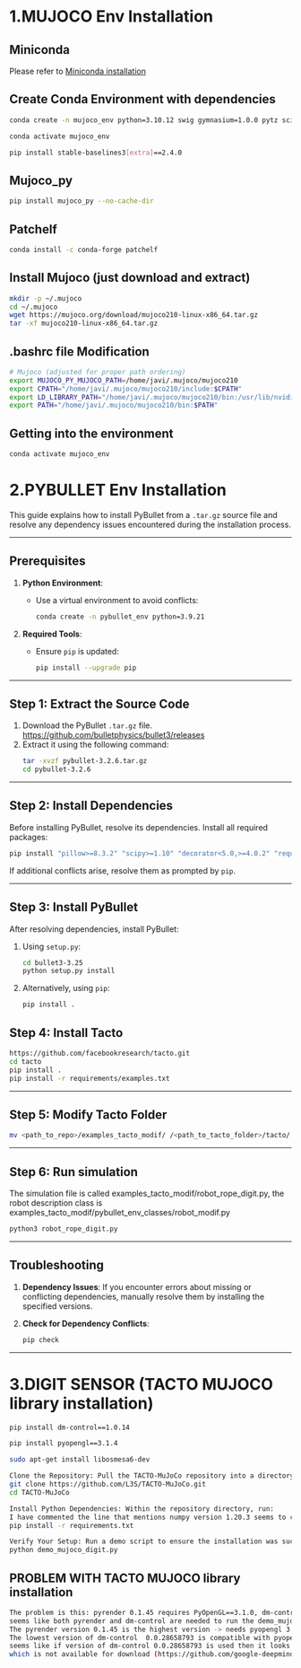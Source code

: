 # 1.MUJOCO Env Installation

## Miniconda

Please refer to [Miniconda installation](https://docs.anaconda.com/miniconda/ "Miniconda official site")

## Create Conda Environment with dependencies
```bash
conda create -n mujoco_env python=3.10.12 swig gymnasium=1.0.0 pytz scipy sympy gymnasium[mujoco]

conda activate mujoco_env

pip install stable-baselines3[extra]==2.4.0
```
## Mujoco_py
```bash
pip install mujoco_py --no-cache-dir
```
## Patchelf
```bash
conda install -c conda-forge patchelf
```
## Install Mujoco (just download and extract)
```bash
mkdir -p ~/.mujoco
cd ~/.mujoco
wget https://mujoco.org/download/mujoco210-linux-x86_64.tar.gz
tar -xf mujoco210-linux-x86_64.tar.gz
```
## .bashrc file Modification
```bash
# Mujoco (adjusted for proper path ordering)
export MUJOCO_PY_MUJOCO_PATH=/home/javi/.mujoco/mujoco210
export CPATH="/home/javi/.mujoco/mujoco210/include:$CPATH"
export LD_LIBRARY_PATH="/home/javi/.mujoco/mujoco210/bin:/usr/lib/nvidia:$LD_LIBRARY_PATH"
export PATH="/home/javi/.mujoco/mujoco210/bin:$PATH"
```

## Getting into the environment
```bash
conda activate mujoco_env
```

# 2.PYBULLET Env Installation

This guide explains how to install PyBullet from a `.tar.gz` source file and resolve any dependency issues encountered during the installation process.

---

## Prerequisites

1. **Python Environment**:
   - Use a virtual environment to avoid conflicts:
     ```bash
     conda create -n pybullet_env python=3.9.21
     ```

2. **Required Tools**:
   - Ensure `pip` is updated:
     ```bash
     pip install --upgrade pip
     ```

---

## Step 1: Extract the Source Code

1. Download the PyBullet `.tar.gz` file.
https://github.com/bulletphysics/bullet3/releases
3. Extract it using the following command:
   ```bash
   tar -xvzf pybullet-3.2.6.tar.gz
   cd pybullet-3.2.6
   ```

---

## Step 2: Install Dependencies

Before installing PyBullet, resolve its dependencies. Install all required packages:

```bash
pip install "pillow>=8.3.2" "scipy>=1.10" "decorator<5.0,>=4.0.2" "requests<3.0,>=2.8.1" "pytz>=2020.1" "packaging" "protobuf!=4.24.0,>=3.19.6" "six>1.9" "click" "pyyaml>=5.3.1" "prompt-toolkit<=3.0.36,>=2.0" "opencv-python" "pybulletX"
```

If additional conflicts arise, resolve them as prompted by `pip`.

---

## Step 3: Install PyBullet

After resolving dependencies, install PyBullet:

1. Using `setup.py`:
   ```bash
   cd bullet3-3.25
   python setup.py install
   ```

2. Alternatively, using `pip`:
   ```bash
   pip install .
   ```
   
## Step 4: Install Tacto
```bash
https://github.com/facebookresearch/tacto.git
cd tacto
pip install .
pip install -r requirements/examples.txt
```
---
## Step 5: Modify Tacto Folder
```bash
mv <path_to_repo>/examples_tacto_modif/ /<path_to_tacto_folder>/tacto/
```
---
## Step 6: Run simulation
The simulation file is called examples_tacto_modif/robot_rope_digit.py, the robot description class is examples_tacto_modif/pybullet_env_classes/robot_modif.py
```bash
python3 robot_rope_digit.py
```
---

## Troubleshooting

1. **Dependency Issues**:
   If you encounter errors about missing or conflicting dependencies, manually resolve them by installing the specified versions.

2. **Check for Dependency Conflicts**:
   ```bash
   pip check
   ```
---


# 3.DIGIT SENSOR (TACTO MUJOCO library installation)

```bash
pip install dm-control==1.0.14

pip install pyopengl==3.1.4

sudo apt-get install libosmesa6-dev

Clone the Repository: Pull the TACTO-MuJoCo repository into a directory of your choice:
git clone https://github.com/L3S/TACTO-MuJoCo.git
cd TACTO-MuJoCo

Install Python Dependencies: Within the repository directory, run:
I have commented the line that mentions numpy version 1.20.3 seems to create an error
pip install -r requirements.txt

Verify Your Setup: Run a demo script to ensure the installation was successful:
python demo_mujoco_digit.py
```
## PROBLEM WITH TACTO MUJOCO library installation

```bash
The problem is this: pyrender 0.1.45 requires PyOpenGL==3.1.0, dm-control 1.0.14 requires pyopengl>=3.1.4
seems like both pyrender and dm-control are needed to run the demo_mujoco_digit.py
The pyrender version 0.1.45 is the highest version -> needs pyopengl 3.1.0
The lowest version of dm-control  0.0.28658793 is compatible with pyopengl 3.1.0 or at least lower than 3.1.4
seems like if version of dm-control 0.0.28658793 is used then it looks for document names of a lower version of mujoco (2.0.0)
which is not available for download (https://github.com/google-deepmind/mujoco/releases)
```
